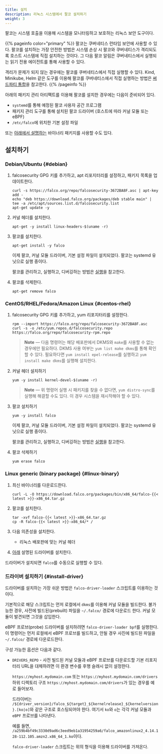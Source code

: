 ```yaml
---
title: 설치
description: 리눅스 시스템에서 팔코 설치하기
weight: 3
---
```


팔코는 시스템 호출을 이용해 시스템을 모니터링하고 보호하는 리눅스 보안 도구이다.

{{% pageinfo color="primary" %}}
팔코는 쿠버네티스 런타임 보안에 사용할 수 있다.
팔코를 설치하는 가장 안전한 방법은 시스템 손상 시 팔코와 쿠버네티스가 격리되도록 호스트 시스템에 직접 설치하는 것이다.
그 다음 팔코 알림은 쿠버네티스에서 실행되는 읽기 전용 에이전트를 통해 사용할 수 있다.

격리가 문제가 되지 않는 경우에는 팔코를 쿠버네티스에서 직접 실행할 수 있다.
Kind, Minikube, Helm 같은 도구를 이용해 팔코를 쿠버네티스에서 직접 실행하는 방법은 [써드파티 통합](https://falco.org/docs/third-party/)을 참고한다.
{{% /pageinfo %}}


아래의 패키지 관리 아티팩트를 이용해 팔코를 설치한 경우에는 다음이 준비되어 있다.

 - `systemd`를 통해 예정된 팔코 사용자 공간 프로그램
 - 패키지 관리 도구를 통해 설치된 팔코 드라이버 (호스트에 따라 커널 모듈 또는 eBPF)
 - `/etc/falco`에 위치한 기본 설정 파일

또는 [아래에서 설명하는](#linux-binary) 바이너리 패키지를 사용할 수도 있다.

## 설치하기

### Debian/Ubuntu {#debian}

1. falcosecurity GPG 키를 추가하고, apt 리포지터리를 설정하고, 패키지 목록을 업데이트한다.

    ```shell
    curl -s https://falco.org/repo/falcosecurity-3672BA8F.asc | apt-key add -
    echo "deb https://download.falco.org/packages/deb stable main" | tee -a /etc/apt/sources.list.d/falcosecurity.list
    apt-get update -y
    ```

2. 커널 헤더를 설치한다.

    ```shell
    apt-get -y install linux-headers-$(uname -r)
    ```

3. 팔코를 설치한다.

    ```shell
    apt-get install -y falco
    ```

    이제 팔코, 커널 모듈 드라이버, 기본 설정 파일이 설치되었다.
	 팔코는 systemd 유닛으로 실행 중이다.

	 팔코를 관리하고, 실행하고, 디버깅하는 방법은 [실행](https://falco.org/docs/getting-started/running/)을 참고한다.

4. 팔코를 삭제한다.

    ```shell
    apt-get remove falco
    ```

### CentOS/RHEL/Fedora/Amazon Linux {#centos-rhel}

1. falcosecurity GPG 키를 추가하고, yum 리포지터리를 설정한다.

    ```shell
    rpm --import https://falco.org/repo/falcosecurity-3672BA8F.asc
    curl -s -o /etc/yum.repos.d/falcosecurity.repo https://falco.org/repo/falcosecurity-rpm.repo
    ```

    > **Note** — 다음 명령어는 해당 배포판에서 DKMS와 `make`를 사용할 수 없는 경우에만 필요하다. DKMS 사용 여부는 `yum list make dkms`를  통해 확인할 수 있다. 필요하다면 `yum install epel-release`를 실행하고 `yum install make dkms`를 실행해 설치한다.

2. 커널 헤더 설치하기

    ```shell
    yum -y install kernel-devel-$(uname -r)
    ```

    > **Note** — 위 명령어 실행 시 패키지를 찾을 수 없다면, `yum distro-sync`를 실행해 해결할 수도 있다. 이 경우 시스템을 재시작해야 할 수 있다.

3. 팔코 설치하기

    ```shell
    yum -y install falco
    ```

	 이제 팔코, 커널 모듈 드라이버, 기본 설정 파일이 설치되었다.
	 팔코는 systemd 유닛으로 실행 중이다.

	 팔코를 관리하고, 실행하고, 디버깅하는 방법은 [실행](https://falco.org/docs/getting-started/running/)을 참고한다.

4. 팔코 삭제하기

    ```shell
    yum erase falco
    ```

### Linux generic (binary package) {#linux-binary}

1. 최신 바이너리를 다운로드한다.

    ```shell
    curl -L -O https://download.falco.org/packages/bin/x86_64/falco-{{< latest >}}-x86_64.tar.gz
    ```

2. 팔코를 설치한다.

    ```shell
    tar -xvf falco-{{< latest >}}-x86_64.tar.gz
    cp -R falco-{{< latest >}}-x86_64/* /
    ```

3. 다음 의존성을 설치한다.
	- 리눅스 배포판에 맞는 커널 헤더

4. [아래](#install-driver) 설명된 드라이버를 설치한다.

드라이버가 설치되면 `falco`를 수동으로 실행할 수 있다.

### 드라이버 설치하기 {#install-driver}

드라이버를 설치하는 가장 쉬운 방법은 `falco-driver-loader` 스크립트를 이용하는 것이다.

기본적으로 해당 스크립트는 먼저 로컬에서 `dkms`를 이용해 커널 모듈을 빌드한다. 불가능한 경우, 사전에 빌드된(prebuilt) 파일을 `~/.falco/` 경로에 다운로드 한다. 커널 모듈이 발견되면 그것을 삽입한다.

eBPF 프로브(probe) 드라이버를 설치하려면 `falco-driver-loader bpf`를 실행한다.
이 명령어는 먼저 로컬에서 eBPF 프로브를 빌드하고, 안될 경우 사진에 빌드된 파일을 `~/.falco/` 경로에 다운로드한다.

구성 가능한 옵션은 다음과 같다.

- `DRIVERS_REPO` - 사전 빌드된 커널 모듈과 eBPF 프로브를 다운로드할 기본 리포지터리 URL을 대체하려면 이 환경 변수를 후행 슬래시 없이 설정한다.

    `https://myhost.mydomain.com` 또는 `https://myhost.mydomain.com/drivers` 하위 디렉토리 구조 `https://myhost.mydomain.com/drivers`가 있는 경우를 예로 들어보자.

    드라이버는 `/${driver_version}/falco_${target}_${kernelrelease}_${kernelversion}.[ko|o]`와 같은 구조로 호스팅되어야 한다. 여기서 `ko`와 `o`는 각각 커널 모듈과 `eBPF` 프로브를 나타낸다.

    예를 들면, `/a259b4bf49c3330d9ad6c3eed9eb1a31954259a6/falco_amazonlinux2_4.14.128-112.105.amzn2.x86_64_1.ko`이다.

    `falco-driver-loader` 스크립트는 위의 형식을 이용해 드라이버를 가져온다.
